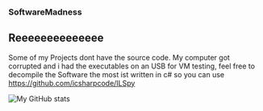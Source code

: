 ### SoftwareMadness
## Reeeeeeeeeeeeee
Some of my Projects dont have the source code. My computer got corrupted and i had the executables on an USB for VM testing, feel free to decompile the Software the most ist written in c# so you can use https://github.com/icsharpcode/ILSpy

![My GitHub stats](https://github-readme-stats.vercel.app/api?username=SoftwareMadness&hide=contribs,prs&theme=cobalt)
<!--
Here are some ideas to get you started:

- 🔭 I’m currently working on ...
- 🌱 I’m currently learning ...
- 👯 I’m looking to collaborate on ...
- 🤔 I’m looking for help with ...
- 💬 Ask me about ...
- 📫 How to reach me: ...
- 😄 Pronouns: ...
- ⚡ Fun fact: ...
-->
